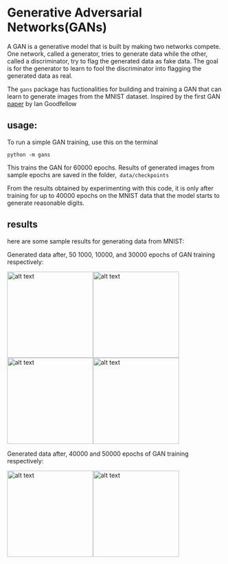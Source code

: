 # Generative Adversarial Networks(GANs)

A GAN is a generative model that is built by making two networks compete. One network, called a generator,  tries to generate data while the other,  called a discriminator, try to flag the generated data as fake data. The goal is for the generator to learn to fool the discriminator into flagging the generated data as real.

The `gans` package has fuctionalities for building and training a GAN that can learn to generate images from the MNIST dataset. Inspired by the first GAN [paper](https://arxiv.org/abs/1406.2661) by Ian Goodfellow

## usage:
To run a simple GAN training, use this on the terminal

`python -m gans`

This trains the GAN for 60000 epochs. Results of generated images from sample epochs are saved in the folder,` data/checkpoints`

From the results obtained by experimenting with this code, it is only after training for up to 40000 epochs on the MNIST data that the model starts to generate reasonable digits.

## results
here are some sample results for generating data from MNIST:

Generated data after, 50 1000, 10000, and 30000 epochs of GAN training respectively:

<img src="https://raw.githubusercontent.com/ldfrancis/ComputerVision/master/GANs/results/checkpoint50.png" alt="alt text" width="200" height="200"><img src="https://raw.githubusercontent.com/ldfrancis/ComputerVision/master/GANs/results/checkpoint1000.png" alt="alt text" width="200" height="200"><img src="https://raw.githubusercontent.com/ldfrancis/ComputerVision/master/GANs/results/checkpoint10000.png" alt="alt text" width="200" height="200"><img src="https://raw.githubusercontent.com/ldfrancis/ComputerVision/master/GANs/results/checkpoint30000.png" alt="alt text" width="200" height="200">

Generated data after, 40000 and 50000 epochs of GAN training respectively:

<img src="https://raw.githubusercontent.com/ldfrancis/ComputerVision/master/GANs/results/checkpoint40000.png" alt="alt text" width="200" height="200"><img src="https://raw.githubusercontent.com/ldfrancis/ComputerVision/master/GANs/results/checkpoint50000.png" alt="alt text" width="200" height="200">
